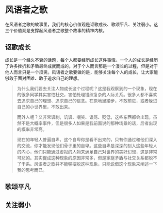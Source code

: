 # 风语者之歌

在风语者之歌的故事里，我们的核心价值观是讴歌成长、歌颂平凡、关注弱小。这三个价值观是支撑起风语者之歌整个故事的精神内核。

## 讴歌成长

成长是一个经久不衰的话题，每个人都要经历成长这件事情。一个人的成长是经历了许多挫折和矛盾最终成就而成的，对于个人而言那是一个漫长的过程，但是对于他人而言只是一个须臾。风语者之歌要做的是，能够关注每个人的成长，让大家能够敢于面对困难、敢于追求自己的理想。

> 为什么我们要去关注人物成长这个过程呢？这是我观察到的一个现象，现在的很多同学其实害怕社交，害怕处理错综复杂的人际关系。很多人都不喜欢去追求自己的理想、追求自己的信念。在原地里踏步，不敢前进，或者躲进自己的小世界里，不敢出来。
>
> 
>
> 而外人呢？又非常讽刺，讥讽、嘲笑、谩骂、贬低，这些东西都会出现。虽然不是大概率事件，但是很多人如果是我前面说的那种场景的话，后者出现的概率非常高。
>
>  
>
> 现在的年轻人普遍自卑，这个自卑你是看不出来的，只有你通过和他们深入的交流，你才能发现他们骨子里的自卑。这些自卑是深深的刻入这些年轻人的内心，他们只能通过虚拟的人物来满足自己对世界的美好幻想，这是非常可悲的。其实促成这种现象的原因非常多，但是家庭矛盾与社交关系都脱不了干系。风语者之歌并不能够摆脱这种现象，只能说借这个现象来阐述一下我的思考而已。

## 歌颂平凡

## 关注弱小
